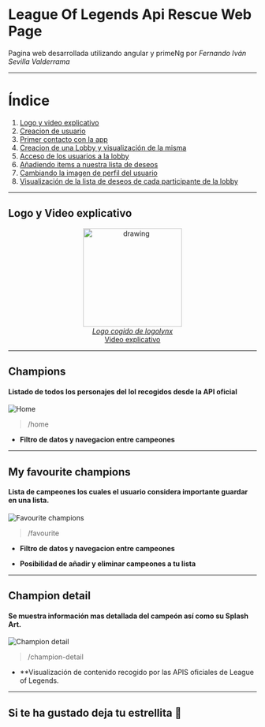 # League Of Legends Api Rescue Web Page

Pagina web desarrollada utilizando angular y primeNg por <em>Fernando Iván Sevilla Valderrama</em>




--------------------------------------- 



# Índice
1. [Logo y video explicativo](#logo-y-video-explicativo)
2. [Creacion de usuario](#creación-de-usuario)
3. [Primer contacto con la app](#primer-contacto-con-la-app)
4. [Creacion de una Lobby y visualización de la misma](#creacion-de-una-lobby-y-visualización-de-la-misma)
5. [Acceso de los usuarios a la lobby](#acceso-de-los-usuarios-a-la-lobby)
6. [Añadiendo items a nuestra lista de deseos](#añadiendo-items-a-nuestra-lista-de-deseos)
7. [Cambiando la imagen de perfil del usuario](#cambiando-la-imagen-de-perfil-del-usuario)
8. [Visualización de la lista de deseos de cada participante de la lobby](#visualización-de-la-lista-de-deseos-de-cada-participante-de-la-lobby)




--------------------------------------- 
## Logo y Video explicativo

<p align="center">
 <img src="https://www.logolynx.com/images/logolynx/6b/6bb837960806745a1543e6b43fca2297.png" alt="drawing" width="200"/>
 <br>
 <em><a align="center" href="https://www.logolynx.com/topic/riot+games">Logo cogido de logolynx</a></em>
 <br>
  <a align="center" href="https://www.youtube.com/watch?v=NF1Dqf8jbcI">Video explicativo</a>
</p>
  

---------------------------------------  


## Champions
#### Listado de todos los personajes del lol recogidos desde la API oficial

![Home](img_ionic/1.2.png)
> /home

* **Filtro de datos y navegacion entre campeones**


---------------------------------------  


## My favourite champions
#### Lista de campeones los cuales el usuario considera importante guardar en una lista.
![Favourite champions](img_ionic/2.png)
> /favourite

* **Filtro de datos y navegacion entre campeones**

* **Posibilidad de añadir y eliminar campeones a tu lista**
 
 
---------------------------------------  


## Champion detail
#### Se muestra información mas detallada del campeón así como su Splash Art.
![Champion detail](img_ionic/3.png)
> /champion-detail

* **Visualización de contenido recogido por las APIS oficiales de League of Legends.
 

---------------------------------------  



## Si te ha gustado deja tu estrellita 🤩
